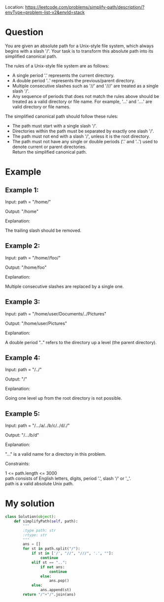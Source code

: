 Location: https://leetcode.com/problems/simplify-path/description/?envType=problem-list-v2&envId=stack
# Question
You are given an absolute path for a Unix-style file system, which always begins with a slash '/'. Your task is to transform this absolute path into its simplified canonical path.

The rules of a Unix-style file system are as follows:

- A single period '.' represents the current directory.
- A double period '..' represents the previous/parent directory.
- Multiple consecutive slashes such as '//' and '///' are treated as a single slash '/'.
- Any sequence of periods that does not match the rules above should be treated as a valid directory or file name. For example, '...' and '....' are valid directory or file names.

The simplified canonical path should follow these rules:

- The path must start with a single slash '/'.
- Directories within the path must be separated by exactly one slash '/'.
- The path must not end with a slash '/', unless it is the root directory.
- The path must not have any single or double periods ('.' and '..') used to denote current or parent directories.
</br>Return the simplified canonical path.
 
# Example

## Example 1:

Input: path = "/home/"

Output: "/home"

Explanation:

The trailing slash should be removed.

## Example 2:

Input: path = "/home//foo/"

Output: "/home/foo"

Explanation:

Multiple consecutive slashes are replaced by a single one.

## Example 3:

Input: path = "/home/user/Documents/../Pictures"

Output: "/home/user/Pictures"

Explanation:

A double period ".." refers to the directory up a level (the parent directory).
 
## Example 4:

Input: path = "/../"

Output: "/"

Explanation:

Going one level up from the root directory is not possible.

## Example 5:

Input: path = "/.../a/../b/c/../d/./"

Output: "/.../b/d"

Explanation:

"..." is a valid name for a directory in this problem.

Constraints:

1 <= path.length <= 3000\
path consists of English letters, digits, period '.', slash '/' or '_'.\
path is a valid absolute Unix path.
 

# My solution 
```python
class Solution(object):
    def simplifyPath(self, path):
        """
        :type path: str
        :rtype: str
        """
        ans = []
        for st in path.split("/"):
            if st in ['/', "//", "///", '.', ""]:
                continue
            elif st == "..":
                if not ans:
                    continue
                else:
                    ans.pop()
            else:
                ans.append(st)
        return "/"+"/".join(ans)
        
```
